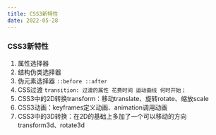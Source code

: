 ```yaml
---
title: CSS3新特性
date: 2022-05-28
---
```


### CSS3新特性

1. 属性选择器
2. 结构伪类选择器
3. 伪元素选择器  `::before ::after`
4. CSS过渡 `transition: 过渡的属性 花费时间 运动曲线 何时开始；` 
5. CSS3中的2D转换transform：移动translate、旋转rotate、缩放scale
6. CSS3动画：keyframes定义动画、animation调用动画
7. CSS3中的3D转换：在2D的基础上多加了一个可以移动的方向 transform3d、rotate3d